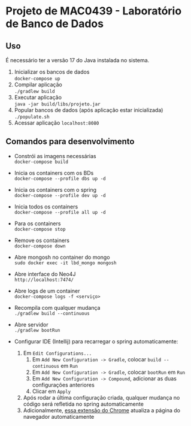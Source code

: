 # Projeto de MAC0439 - Laboratório de Banco de Dados

## Uso

É necessário ter a versão 17 do Java instalada no sistema.

1. Inicializar os bancos de dados\
`docker-compose up`
2. Compilar aplicação\
`./gradlew build`
3. Executar aplicação\
`java -jar build/libs/projeto.jar`
4. Popular bancos de dados (após aplicação estar inicializada)\
`./populate.sh`
5. Acessar aplicação
`localhost:8080`

## Comandos para desenvolvimento

* Constrói as imagens necessárias\
`docker-compose build`

* Inicia os containers com os BDs\
`docker-compose --profile dbs up -d`

* Inicia os containers com o spring\
`docker-compose --profile dev up -d`

* Inicia todos os containers\
`docker-compose --profile all up -d`

* Para os containers\
`docker-compose stop`

* Remove os containers\
`docker-compose down`

* Abre mongosh no container do mongo\
`sudo docker exec -it lbd_mongo mongosh`

* Abre interface do Neo4J\
`http://localhost:7474/`

* Abre logs de um container\
`docker-compose logs -f <serviço>`

* Recompila com qualquer mudança\
`./gradlew build --continuous`

* Abre servidor\
`./gradlew bootRun`

* Configurar IDE (Intellij) para recarregar o spring automaticamente:
  1. Em `Edit Configurations...`
     1. Em `Add New Configuration -> Gradle`, colocar `build --continuous` em `Run`
     2. Em `Add New Configuration -> Gradle`, colocar `bootRun` em `Run`
     3. Em `Add New Configuration -> Compound`, adicionar as duas configurações anteriores
     4. Clicar em `Apply`
  2. Após rodar a última configuração criada, qualquer mudança no código será refletida no spring automaticamente
  3. Adicionalmente, [essa extensão do Chrome](https://chrome.google.com/webstore/detail/livereload/jnihajbhpnppcggbcgedagnkighmdlei) atualiza a página do navegador automaticamente
